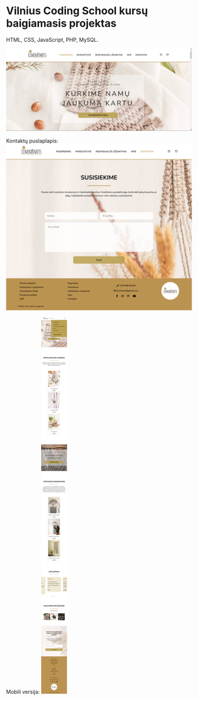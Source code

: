 # Vilnius Coding School kursų baigiamasis projektas
HTML, CSS, JavaScript, PHP, MySQL.

![](https://github.com/ziviledauderiene/Projektas/blob/main/screenshot-index.png)

Kontaktų puslaplapis:
![](https://github.com/ziviledauderiene/Projektas/blob/main/screenshot-contacts.png)

Mobili versija:
![](https://github.com/ziviledauderiene/Projektas/blob/main/screenshot-mobile.png)


